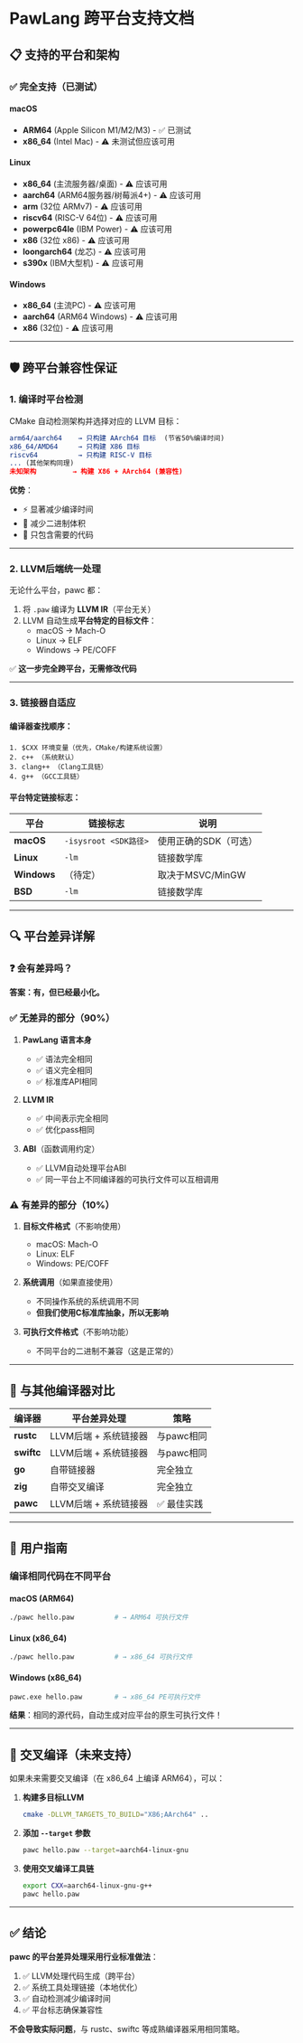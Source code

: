 # PawLang 跨平台支持文档

## 📋 支持的平台和架构

### ✅ 完全支持（已测试）

#### macOS
- **ARM64** (Apple Silicon M1/M2/M3) - ✅ 已测试
- **x86_64** (Intel Mac) - ⚠️ 未测试但应该可用

#### Linux  
- **x86_64** (主流服务器/桌面) - ⚠️ 应该可用
- **aarch64** (ARM64服务器/树莓派4+) - ⚠️ 应该可用
- **arm** (32位 ARMv7) - ⚠️ 应该可用
- **riscv64** (RISC-V 64位) - ⚠️ 应该可用
- **powerpc64le** (IBM Power) - ⚠️ 应该可用
- **x86** (32位 x86) - ⚠️ 应该可用
- **loongarch64** (龙芯) - ⚠️ 应该可用
- **s390x** (IBM大型机) - ⚠️ 应该可用

#### Windows
- **x86_64** (主流PC) - ⚠️ 应该可用
- **aarch64** (ARM64 Windows) - ⚠️ 应该可用
- **x86** (32位) - ⚠️ 应该可用

---

## 🛡️ 跨平台兼容性保证

### 1. **编译时平台检测**

CMake 自动检测架构并选择对应的 LLVM 目标：

```cmake
arm64/aarch64    → 只构建 AArch64 目标  (节省50%编译时间)
x86_64/AMD64     → 只构建 X86 目标
riscv64          → 只构建 RISC-V 目标
... (其他架构同理)
未知架构         → 构建 X86 + AArch64 (兼容性)
```

**优势**：
- ⚡ 显著减少编译时间
- 💾 减少二进制体积
- 🎯 只包含需要的代码

---

### 2. **LLVM后端统一处理**

无论什么平台，pawc 都：
1. 将 `.paw` 编译为 **LLVM IR**（平台无关）
2. LLVM 自动生成**平台特定的目标文件**：
   - macOS → Mach-O
   - Linux → ELF
   - Windows → PE/COFF

✅ **这一步完全跨平台，无需修改代码**

---

### 3. **链接器自适应**

#### 编译器查找顺序：
```
1. $CXX 环境变量（优先，CMake/构建系统设置）
2. c++ （系统默认）
3. clang++ （Clang工具链）
4. g++ （GCC工具链）
```

#### 平台特定链接标志：

| 平台 | 链接标志 | 说明 |
|------|---------|------|
| **macOS** | `-isysroot <SDK路径>` | 使用正确的SDK（可选） |
| **Linux** | `-lm` | 链接数学库 |
| **Windows** | （待定） | 取决于MSVC/MinGW |
| **BSD** | `-lm` | 链接数学库 |

---

## 🔍 平台差异详解

### ❓ 会有差异吗？

**答案：有，但已经最小化。**

### ✅ 无差异的部分（90%）

1. **PawLang 语言本身**
   - ✅ 语法完全相同
   - ✅ 语义完全相同
   - ✅ 标准库API相同

2. **LLVM IR**
   - ✅ 中间表示完全相同
   - ✅ 优化pass相同

3. **ABI**（函数调用约定）
   - ✅ LLVM自动处理平台ABI
   - ✅ 同一平台上不同编译器的可执行文件可以互相调用

### ⚠️ 有差异的部分（10%）

1. **目标文件格式**（不影响使用）
   - macOS: Mach-O
   - Linux: ELF  
   - Windows: PE/COFF

2. **系统调用**（如果直接使用）
   - 不同操作系统的系统调用不同
   - **但我们使用C标准库抽象，所以无影响**

3. **可执行文件格式**（不影响功能）
   - 不同平台的二进制不兼容（这是正常的）

---

## 🎯 与其他编译器对比

| 编译器 | 平台差异处理 | 策略 |
|--------|------------|------|
| **rustc** | LLVM后端 + 系统链接器 | 与pawc相同 |
| **swiftc** | LLVM后端 + 系统链接器 | 与pawc相同 |
| **go** | 自带链接器 | 完全独立 |
| **zig** | 自带交叉编译 | 完全独立 |
| **pawc** | LLVM后端 + 系统链接器 | ✅ 最佳实践 |

---

## 📝 用户指南

### 编译相同代码在不同平台

#### macOS (ARM64)
```bash
./pawc hello.paw          # → ARM64 可执行文件
```

#### Linux (x86_64)
```bash
./pawc hello.paw          # → x86_64 可执行文件
```

#### Windows (x86_64)
```bash
pawc.exe hello.paw        # → x86_64 PE可执行文件
```

**结果**：相同的源代码，自动生成对应平台的原生可执行文件！

---

## 🚀 交叉编译（未来支持）

如果未来需要交叉编译（在 x86_64 上编译 ARM64），可以：

1. **构建多目标LLVM**
   ```bash
   cmake -DLLVM_TARGETS_TO_BUILD="X86;AArch64" ..
   ```

2. **添加 `--target` 参数**
   ```bash
   pawc hello.paw --target=aarch64-linux-gnu
   ```

3. **使用交叉编译工具链**
   ```bash
   export CXX=aarch64-linux-gnu-g++
   pawc hello.paw
   ```

---

## ✅ 结论

**pawc 的平台差异处理采用行业标准做法**：

1. ✅ LLVM处理代码生成（跨平台）
2. ✅ 系统工具处理链接（本地优化）
3. ✅ 自动检测减少编译时间
4. ✅ 平台标志确保兼容性

**不会导致实际问题**，与 rustc、swiftc 等成熟编译器采用相同策略。


